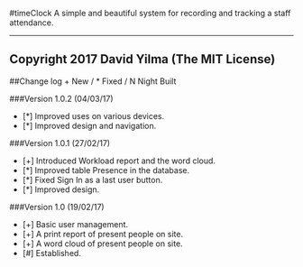 #timeClock
A simple and beautiful system for recording and tracking a staff attendance.

----
Copyright 2017 David Yilma (The MIT License)
----

##Change log
\+ New / * Fixed / N Night Built

###Version 1.0.2 (04/03/17)
- [*] Improved uses on various devices.
- [*] Improved design and navigation.

###Version 1.0.1 (27/02/17)
- [+] Introduced Workload report and the word cloud.
- [*] Improved table Presence in the database.
- [*] Fixed Sign In as a last user button.
- [*] Improved design.

###Version 1.0 (19/02/17)
- [+] Basic user management.
- [+] A print report of present people on site.
- [+] A word cloud of present people on site.
- [#] Established.